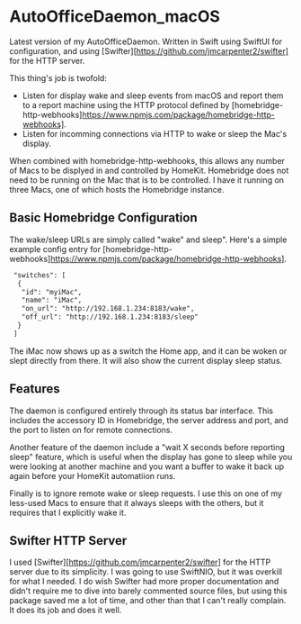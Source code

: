 # AutoOfficeDaemon_macOS
 
Latest version of my AutoOfficeDaemon.  Written in Swift using SwiftUI for configuration, and using [Swifter][https://github.com/jmcarpenter2/swifter] for the HTTP server.

This thing's job is twofold:
- Listen for display wake and sleep events from macOS and report them to a report machine using the HTTP protocol defined by [homebridge-http-webhooks]https://www.npmjs.com/package/homebridge-http-webhooks].
- Listen for incomming connections via HTTP to wake or sleep the Mac's display.

When combined with homebridge-http-webhooks, this allows any number of Macs to be displyed in and controlled by HomeKit.  Homebridge does not need to be running on the Mac that is to be controlled.  I have it running on three Macs, one of which hosts the Homebridge instance.

## Basic Homebridge Configuration

The wake/sleep URLs are simply called "wake" and sleep".  Here's a simple example config entry for [homebridge-http-webhooks]https://www.npmjs.com/package/homebridge-http-webhooks].

```xml
 "switches": [
  {
   "id": "myiMac",
   "name": "iMac",
   "on_url": "http://192.168.1.234:8183/wake",
   "off_url": "http://192.168.1.234:8183/sleep"
  }
 ]
```

The iMac now shows up as a switch the Home app, and it can be woken or slept directly from there.  It will also show the current display sleep status.

## Features

The daemon is configured entirely through its status bar interface.  This includes the accessory ID in Homebridge, the server address and port, and the port to listen on for remote connections.

Another feature of the daemon include a "wait X seconds before reporting sleep" feature, which is useful when the display has gone to sleep while you were looking at another machine and you want a buffer to wake it back up again before your HomeKit automatiion runs.

Finally is to ignore remote wake or sleep requests.  I use this on one of my less-used Macs to ensure that it always sleeps with the others, but it requires that I explicitly wake it.

## Swifter HTTP Server
I used [Swifter][https://github.com/jmcarpenter2/swifter] for the HTTP server due to its simplicity.  I was going to use SwiftNIO, but it was overkill for what I needed.  I do wish Swifter had more proper documentation and didn't require me to dive into barely commented source files, but using this package saved me a lot of time, and other than that I can't really complain.  It does its job and does it well.
